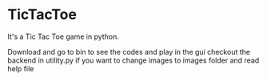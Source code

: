 # TicTacToe
It's a Tic Tac Toe game in python.

Download and go to bin to see the codes and play in the gui
checkout the backend in utility.py
if you want to change images to images folder and read help file
